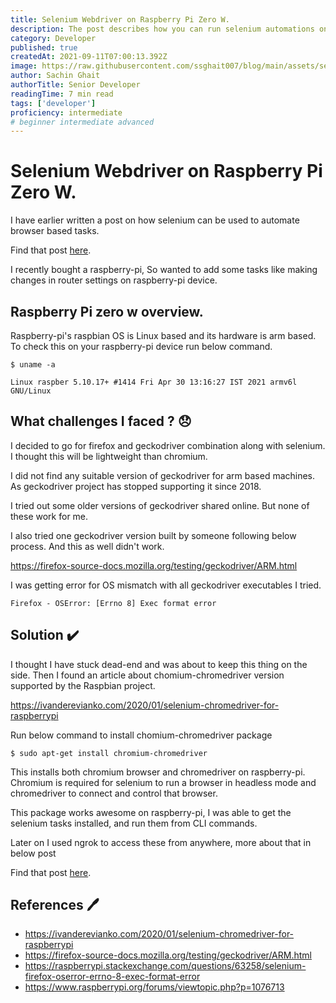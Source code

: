 ```yaml
---
title: Selenium Webdriver on Raspberry Pi Zero W.
description: The post describes how you can run selenium automations on raspberry-pi zero w.
category: Developer
published: true
createdAt: 2021-09-11T07:00:13.392Z
image: https://raw.githubusercontent.com/ssghait007/blog/main/assets/selenium-on-raspberry-pi.webp
author: Sachin Ghait
authorTitle: Senior Developer
readingTime: 7 min read
tags: ['developer']
proficiency: intermediate
# beginner intermediate advanced 
---
```


# Selenium Webdriver on Raspberry Pi Zero W.

I have earlier written a post on how selenium can be used to automate browser based tasks.

Find that post [here](https://onthegoalways.com/blog/selenium-automate-browser-tasks).

I recently bought a raspberry-pi, So wanted to add some tasks like making changes in router settings on raspberry-pi device.

## Raspberry Pi zero w overview.

Raspberry-pi's raspbian OS is Linux based and its hardware is arm based.
To check this on your raspberry-pi device run below command.

```bash{1,3-5}
$ uname -a

Linux raspber 5.10.17+ #1414 Fri Apr 30 13:16:27 IST 2021 armv6l GNU/Linux
```

## What challenges I faced ? 😞

I decided to go for firefox and geckodriver combination along with selenium. I thought this will be lightweight than chromium.

I did not find any suitable version of geckodriver for arm based machines. As geckodriver project has stopped supporting it since 2018.

I tried out some older versions of geckodriver shared online. But none of these work for me.

I also tried one geckodriver version built by someone following below process. And this as well didn't work.

https://firefox-source-docs.mozilla.org/testing/geckodriver/ARM.html

I was getting error for OS mismatch with all geckodriver executables I tried.

```bash{1,3-5}
Firefox - OSError: [Errno 8] Exec format error
```

## Solution ✔️

I thought I have stuck dead-end and was about to keep this thing on the side.
Then I found an article about chomium-chromedriver version supported by the Raspbian project.

https://ivanderevianko.com/2020/01/selenium-chromedriver-for-raspberrypi

Run below command to install chomium-chromedriver package

```bash{1,3-5}
$ sudo apt-get install chromium-chromedriver
```

This installs both chromium browser and chromedriver on raspberry-pi. Chromium is required for selenium to run a browser in headless mode and chromedriver to connect and control that browser.

This package works awesome on raspberry-pi, I was able to get the selenium tasks
installed, and run them from CLI commands.

Later on I used ngrok to access these from anywhere, more about that in below post

Find that post [here](https://onthegoalways.com/blog/using-ngrok-to-access-raspberry-pi-from-anywhere).

## References 🖊️

- https://ivanderevianko.com/2020/01/selenium-chromedriver-for-raspberrypi
- https://firefox-source-docs.mozilla.org/testing/geckodriver/ARM.html
- https://raspberrypi.stackexchange.com/questions/63258/selenium-firefox-oserror-errno-8-exec-format-error
- https://www.raspberrypi.org/forums/viewtopic.php?p=1076713
